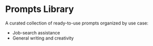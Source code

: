 # Prompts Library

A curated collection of ready-to-use prompts organized by use case:
- Job-search assistance  
- General writing and creativity
